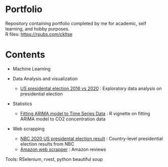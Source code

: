 # Portfolio
Repository containing portfolio completed by me for academic, self learning, and hobby purposes. \
R files: https://rpubs.com/ckltse

# Contents
* Machine Learning 

* Data Analysis and visualization
  * [US presidental election 2016 vs 2020](https://rpubs.com/ckltse/810034) : Exploratory data analysis on presidential election 

* Statistics
  * [Fitting ARIMA model to Time Series Data](https://rpubs.com/ckltse/810035) : R vignette on fitting ARIMA model to CO2 concentration data 

* Web scrapping 
  * [NBC 2020 US presidental election result](https://github.com/charlottetse33/portfolio/blob/main/NBC%20US%20election/web%20scrapping.R) : Country-level presidential election results from NBC 
  * [Amazon web scrapper](https://github.com/charlottetse33/portfolio/blob/main/Amazon%20web%20scrapping/Web_scrapper%20-%20Amazon%20reviews.py) : Amazon reviews 

 Tools: RSelenium, rvest, python beautiful soup


